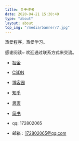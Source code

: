 ```yaml
---
title: 关于作者
date: 2020-04-21 15:30:40
type: "about"
layout: about
top_img: "/media/banner/7.jpg"
---
```

热爱程序，热爱学习。

感谢阅读~
欢迎通过联系方式来交流。

- [掘金](https://juejin.cn/user/3931509313252552)

- [CSDN](https://blog.csdn.net/weixin_43766753)

- [博客园](https://www.cnblogs.com/huan89/)

- [知乎](https://www.zhihu.com/people/xlda-fa/posts)

- [思否](https://segmentfault.com/u/yizhixiuxiandeyuan)

- [简书](https://www.jianshu.com/u/f313ed2976d1)

  

- qq: 172802065

- 邮箱：172802065@qq.com